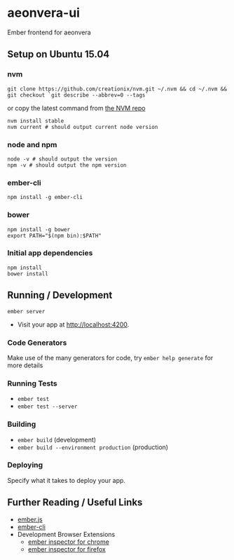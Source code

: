 # aeonvera-ui
Ember frontend for aeonvera


## Setup on Ubuntu 15.04

### nvm

    git clone https://github.com/creationix/nvm.git ~/.nvm && cd ~/.nvm && git checkout `git describe --abbrev=0 --tags`

or copy the latest command from [the NVM repo](https://github.com/creationix/nvm)

    nvm install stable
    nvm current # should output current node version

### node and npm

    node -v # should output the version
    npm -v # should output the npm version
    
### ember-cli

    npm install -g ember-cli
    
### bower

    npm install -g bower
    export PATH="$(npm bin):$PATH"
    
### Initial app dependencies

    npm install
    bower install
    
## Running / Development

    ember server

* Visit your app at [http://localhost:4200](http://localhost:4200).

### Code Generators

Make use of the many generators for code, try `ember help generate` for more details

### Running Tests

* `ember test`
* `ember test --server`

### Building

* `ember build` (development)
* `ember build --environment production` (production)

### Deploying

Specify what it takes to deploy your app.

## Further Reading / Useful Links

* [ember.js](http://emberjs.com/)
* [ember-cli](http://www.ember-cli.com/)
* Development Browser Extensions
  * [ember inspector for chrome](https://chrome.google.com/webstore/detail/ember-inspector/bmdblncegkenkacieihfhpjfppoconhi)
  * [ember inspector for firefox](https://addons.mozilla.org/en-US/firefox/addon/ember-inspector/)
